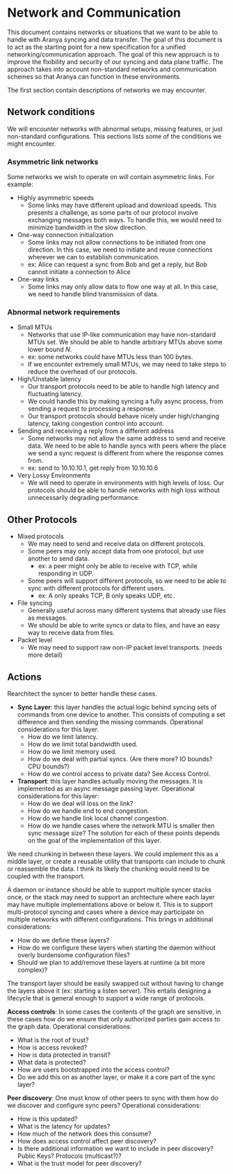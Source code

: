 # Network and Communication

This document contains networks or situations that we want to be able to handle with
Aranya syncing and data transfer. The goal of this document is to act as the starting 
point for a new specification for a unified networking/communication approach. The 
goal of this new approach is to improve the flxibility and security of our syncing and 
data plane traffic. The approach takes into account non-standard networks and 
communication schemes so that Aranya can function in these environments.

The first section contain descriptions of networks we may encounter.

## Network conditions

We will encounter networks with abnormal setups, missing features, or just non-standard
configurations. This sections lists some of the conditions we might encounter.

### Asymmetric link networks

Some networks we wish to operate on will contain asymmetric links. For example:

- Highly asymmetric speeds
    - Some links may have different upload and download speeds. This presents a challenge, 
    as some parts of our protocol involve exchanging messages both ways. To handle this, 
    we would need to minimize bandwidth in the slow direction.
- One-way connection initialization
    - Some links may not allow connections to be initiated from one direction. In this case, 
    we need to initiate and reuse connections wherever we can to establish communication.
    - ex: Alice can request a sync from Bob and get a reply, but Bob cannot initiate
    a connection to Alice
- One-way links
    - Some links may only allow data to flow one way at all. In this case, we 
    need to handle blind transmission of data.


### Abnormal network requirements

- Small MTUs
    - Networks that use IP-like communication may have non-standard MTUs set. We should be able to handle 
    arbitrary MTUs above some lower bound $N$.
    - ex: some networks could have MTUs less than 100 bytes.
    - If we encounter extremely small MTUs, we may need to take steps to reduce the overhead of our protocols.
- High/Unstable latency
    - Our transport protocols need to be able to handle high latency and fluctuating latency.
    - We could handle this by making syncing a fully async process, from sending a request to processing a response.
    - Our transport protocols should behave nicely under high/changing latency, taking congestion control into account.
- Sending and receiving a reply from a different address
    - Some networks may not allow the same address to send and receive data. We need to 
    be able to handle syncs with peers where the place we send a sync request is different 
    from where the response comes from.
    - ex: send to 10.10.10.1, get reply from 10.10.10.6
- Very Lossy Environments
    - We will need to operate in environments with high levels of loss. Our protocols 
    should be able to handle networks with high loss without unnecessarily degrading performance.


## Other Protocols

- Mixed protocols
    - We may need to send and receive data on different protocols.
    - Some peers may only accept data from one protocol, but use another to send data.
        - ex: a peer might only be able to receive with TCP, while responding in UDP.
    - Some peers will support different protocols, so we need to be able to sync with 
    different protocols for different users.
        - ex: A only speaks TCP, B only speaks UDP, etc.
- File syncing
    - Generally useful across many different systems that already use files as messages.
    - We should be able to write syncs or data to files, and have an easy way to receive data from files.
- Packet level
    - We may need to support raw non-IP packet level transports. (needs more detail)

## Actions

Rearchitect the syncer to better handle these cases.


- **Sync Layer**: this layer handles the actual logic behind syncing sets of commands from
    one device to another. This consists of computing a set difference and then sending the 
    missing commands. Operational considerations for this layer. 
    - How do we limit latency. 
    - How do we limit total bandwidth used. 
    - How do we limit memory used.  
    - How do we deal with partial syncs. (Are there more? IO bounds? CPU bounds?)
    - How do we control access to private data? See Access Control.
- **Transport**: this layer handles actually moving the messages. It is implemented as
    an async message passing layer. Operational considerations for this layer:
    - How do we deal will loss on the link? 
    - How do we handle end to end congestion. 
    - How do we handle link local channel congestion. 
    - How do we handle cases where the network MTU is smaller then sync message size?
    The solution for each of these points depends on the goal of the implementation of
    this layer.

We need chunking in between these layers. We could implement this as a middle layer, or
create a reusable utility that transports can include to chunk or reassemble the data.
I think its likely the chunking would need to be coupled with the transport.

A daemon or instance should be able to support multiple syncer stacks once, or the stack 
may need to support an archtecture where each layer may have multiple implementations above 
or below it. This is to support multi-protocol syncing and cases where a device may participate 
on multiple networks with different configurations. This brings in additional considerations:

- How do we define these layers? 
- How do we configure these layers when starting the daemon without overly burdensome configuration files?
- Should we plan to add/remove these layers at runtime (a bit more complex)?

The transport layer should be easily swapped out without having to change the layers above it (ex: starting
a listen server). This entails designing a lifecycle that is general enough to support a wide range of protocols.

**Access controls**: In some cases the contents of the graph are sensitive, in these cases how do
we ensure that only authorized parties gain access to the graph data. Operational considerations: 

- What is the root of trust? 
- How is access revoked? 
- How is data protected in transit?
- What data is protected? 
- How are users bootstrapped into the access control?
- Do we add this on as another layer, or make it a core part of the sync layer?

**Peer discovery**: One must know of other peers to sync with them how do we discover and configure 
sync peers? Operational considerations: 

- How is this updated?
- What is the latency for updates?
- How much of the network does this consume?
- How does access control affect peer discovery?
- Is there additional information we want to include in peer discovery? Public Keys? Protocols (multicast?)?
- What is the trust model for peer discovery?
    






